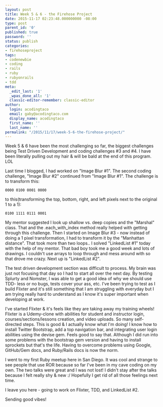 ```yaml
---
layout: post
title: Week 5 & 6 - the Firehose Project
date: 2015-11-17 02:23:48.000000000 -08:00
type: post
parent_id: '0'
published: true
password: ''
status: publish
categories:
- firehoseproject
tags:
- codenewbie
- coding
- rails
- ruby
- rubyonrails
- tdd
meta:
  _edit_last: '1'
  _wpas_done_all: '1'
  classic-editor-remember: classic-editor
author:
  login: acodingtaco
  email: gaby@acodingtaco.com
  display_name: acodingtaco
  first_name: ''
  last_name: ''
permalink: "/2015/11/17/week-5-6-the-firehose-project/"
---
```

Week 5 & 6 have been the most challenging so far, the biggest challenges being Test Driven Development and coding challenges #3 and #4. I have been literally pulling out my hair & will be bald at the end of this program. LOL

Last time I blogged, I had worked on "Image Blur #1". The second coding challenge, "Image Blur #2" continued from "Image Blur #1". The challenge is to transform this:

```
0000 0100 0001 0000
```

to this(transforming the top, bottom, right, and left pixels next to the original 1 to a 1):

```
0100 1111 0111 0001
```

My mentor suggested I look up shallow vs. deep copies and the "Marshal" class. That and the .each\_with\_index method really helped with getting through this challenge. Then I started on Image Blur #3 - now instead of doing a 1 pixel transformation, I had to transform it by the "Manhattan distance". That took more than two loops.. I solved "LinkedList #1" today with the help of my mentor. That bad boy took me a good week and lots of drawings. I couldn't use&nbsp;arrays to loop through and mess around with so that drove me crazy. Next up is "LinkedList #2".

The test driven development section was difficult to process. My brain was just not focusing that day so I had to start all over the next day. By testing Splurty and Nomster, I was able to get a good idea of why we should use TDD- less or no bugs, tests cover your ass, etc. I've been trying to test as I build Flixter and it's still something that I am struggling with everyday but I am trying really hard to understand as I know it's super important when developing at work.

I've started Flixter & it's feels like they are taking away my training wheels! Flixter is a Udemy-clone with abilities for student and instructor login, courses/sections/lessons creation, and video uploads. So many self-directed steps. This is good & I actually know what I'm doing! I know how to install Twitter Bootstrap, add a top navigation bar, and integrating user login abilities using the devise gem. Feels good to say that. Although I did run into some problems with the bootstrap gem version and having to install sprockets but that's the life. Having to overcome problems using Google, GitHub/Gem docs, and Ruby/Rails docs is now the norm.

I went to my first Ruby meetup here in San Diego. It was cool and strange to see people that use ROR because so far I've been in my cave coding on my own. The two talks were great and I was not lost! I didn't stay after the talks because I felt really shy & new :/ Hopefully I get rid of all those feelings next time.

I leave you here - going to work on Flixter, TDD, and LinkedList #2.

Sending good vibes!

&nbsp;

